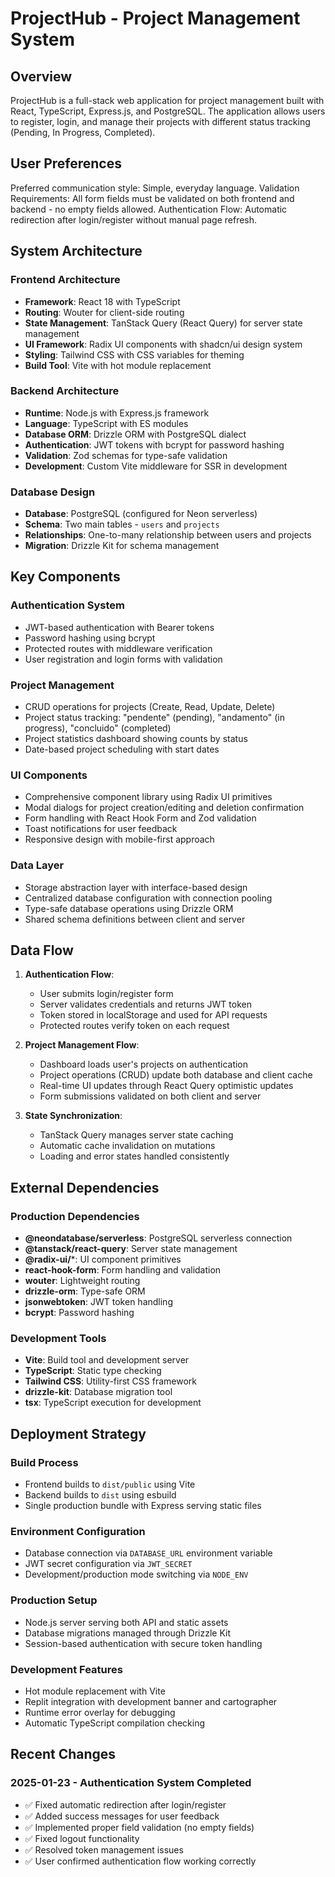 # ProjectHub - Project Management System

## Overview

ProjectHub is a full-stack web application for project management built with React, TypeScript, Express.js, and PostgreSQL. The application allows users to register, login, and manage their projects with different status tracking (Pending, In Progress, Completed).

## User Preferences

Preferred communication style: Simple, everyday language.
Validation Requirements: All form fields must be validated on both frontend and backend - no empty fields allowed.
Authentication Flow: Automatic redirection after login/register without manual page refresh.

## System Architecture

### Frontend Architecture
- **Framework**: React 18 with TypeScript
- **Routing**: Wouter for client-side routing
- **State Management**: TanStack Query (React Query) for server state management
- **UI Framework**: Radix UI components with shadcn/ui design system
- **Styling**: Tailwind CSS with CSS variables for theming
- **Build Tool**: Vite with hot module replacement

### Backend Architecture
- **Runtime**: Node.js with Express.js framework
- **Language**: TypeScript with ES modules
- **Database ORM**: Drizzle ORM with PostgreSQL dialect
- **Authentication**: JWT tokens with bcrypt for password hashing
- **Validation**: Zod schemas for type-safe validation
- **Development**: Custom Vite middleware for SSR in development

### Database Design
- **Database**: PostgreSQL (configured for Neon serverless)
- **Schema**: Two main tables - `users` and `projects`
- **Relationships**: One-to-many relationship between users and projects
- **Migration**: Drizzle Kit for schema management

## Key Components

### Authentication System
- JWT-based authentication with Bearer tokens
- Password hashing using bcrypt
- Protected routes with middleware verification
- User registration and login forms with validation

### Project Management
- CRUD operations for projects (Create, Read, Update, Delete)
- Project status tracking: "pendente" (pending), "andamento" (in progress), "concluido" (completed)
- Project statistics dashboard showing counts by status
- Date-based project scheduling with start dates

### UI Components
- Comprehensive component library using Radix UI primitives
- Modal dialogs for project creation/editing and deletion confirmation
- Form handling with React Hook Form and Zod validation
- Toast notifications for user feedback
- Responsive design with mobile-first approach

### Data Layer
- Storage abstraction layer with interface-based design
- Centralized database configuration with connection pooling
- Type-safe database operations using Drizzle ORM
- Shared schema definitions between client and server

## Data Flow

1. **Authentication Flow**:
   - User submits login/register form
   - Server validates credentials and returns JWT token
   - Token stored in localStorage and used for API requests
   - Protected routes verify token on each request

2. **Project Management Flow**:
   - Dashboard loads user's projects on authentication
   - Project operations (CRUD) update both database and client cache
   - Real-time UI updates through React Query optimistic updates
   - Form submissions validated on both client and server

3. **State Synchronization**:
   - TanStack Query manages server state caching
   - Automatic cache invalidation on mutations
   - Loading and error states handled consistently

## External Dependencies

### Production Dependencies
- **@neondatabase/serverless**: PostgreSQL serverless connection
- **@tanstack/react-query**: Server state management
- **@radix-ui/***: UI component primitives
- **react-hook-form**: Form handling and validation
- **wouter**: Lightweight routing
- **drizzle-orm**: Type-safe ORM
- **jsonwebtoken**: JWT token handling
- **bcrypt**: Password hashing

### Development Tools
- **Vite**: Build tool and development server
- **TypeScript**: Static type checking
- **Tailwind CSS**: Utility-first CSS framework
- **drizzle-kit**: Database migration tool
- **tsx**: TypeScript execution for development

## Deployment Strategy

### Build Process
- Frontend builds to `dist/public` using Vite
- Backend builds to `dist` using esbuild
- Single production bundle with Express serving static files

### Environment Configuration
- Database connection via `DATABASE_URL` environment variable
- JWT secret configuration via `JWT_SECRET`
- Development/production mode switching via `NODE_ENV`

### Production Setup
- Node.js server serving both API and static assets
- Database migrations managed through Drizzle Kit
- Session-based authentication with secure token handling

### Development Features
- Hot module replacement with Vite
- Replit integration with development banner and cartographer
- Runtime error overlay for debugging
- Automatic TypeScript compilation checking

## Recent Changes

### 2025-01-23 - Authentication System Completed
- ✅ Fixed automatic redirection after login/register
- ✅ Added success messages for user feedback
- ✅ Implemented proper field validation (no empty fields)
- ✅ Fixed logout functionality
- ✅ Resolved token management issues
- ✅ User confirmed authentication flow working correctly